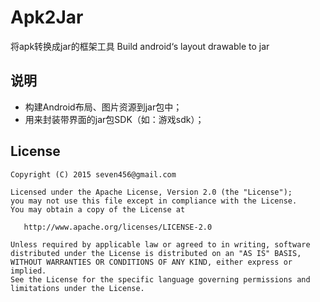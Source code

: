 # Apk2Jar
  将apk转换成jar的框架工具 Build android‘s layout drawable to jar
## 说明
* 构建Android布局、图片资源到jar包中；
* 用来封装带界面的jar包SDK（如：游戏sdk）；

## License

    Copyright (C) 2015 seven456@gmail.com
    
    Licensed under the Apache License, Version 2.0 (the "License");
    you may not use this file except in compliance with the License.
    You may obtain a copy of the License at
    
       http://www.apache.org/licenses/LICENSE-2.0
    
    Unless required by applicable law or agreed to in writing, software
    distributed under the License is distributed on an "AS IS" BASIS,
    WITHOUT WARRANTIES OR CONDITIONS OF ANY KIND, either express or implied.
    See the License for the specific language governing permissions and
    limitations under the License.

